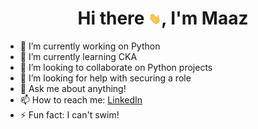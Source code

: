 <h1 align="center">Hi there <img width="20" src="https://github.com/1999AZZAR/1999AZZAR/blob/main/resources/img/waving.gif">, I'm Maaz</h1>

- 🔭 I’m currently working on Python
- 🌱 I’m currently learning CKA
- 👯 I’m looking to collaborate on Python projects
- 🤔 I’m looking for help with securing a role
- 💬 Ask me about anything!
- 📫 How to reach me: [LinkedIn](https://www.linkedin.com/in/mohammed-maaz-w-238382132/)
- ⚡ Fun fact: I can't swim!
